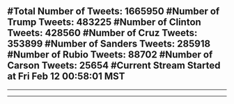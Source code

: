 #Total Number of Tweets: 1665950 
#Number of Trump Tweets: 483225
#Number of Clinton Tweets: 428560
#Number of Cruz Tweets: 353899
#Number of Sanders Tweets: 285918
#Number of Rubio Tweets: 88702
#Number of Carson Tweets: 25654
#Current Stream Started at Fri Feb 12 00:58:01 MST
---
---
---
